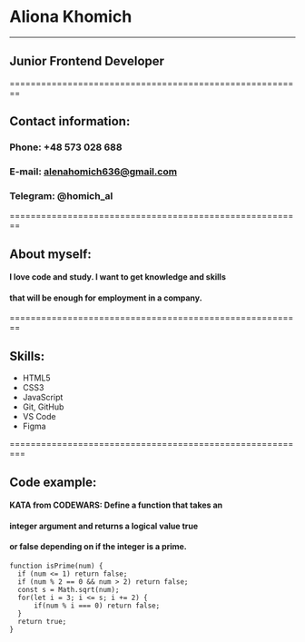 # Aliona Khomich
--------------------------------------------------------
## Junior Frontend Developer

========================================================

## Contact information:

### **Phone**: +48 573 028 688
### **E-mail**: alenahomich636@gmail.com
### **Telegram**: @homich_al

========================================================

## About myself:
#### I love code and study. I want to get knowledge and skills 
#### that will be enough for employment in a company.

========================================================

## Skills:
* HTML5
* CSS3
* JavaScript
* Git, GitHub
* VS Code
* Figma

=========================================================

## Code example:
#### KATA from CODEWARS: Define a function that takes an 
#### integer argument and returns a logical value true 
#### or false depending on if the integer is a prime.

```
function isPrime(num) {
  if (num <= 1) return false;
  if (num % 2 == 0 && num > 2) return false;
  const s = Math.sqrt(num);
  for(let i = 3; i <= s; i += 2) {
      if(num % i === 0) return false;
  }
  return true;
}
```

